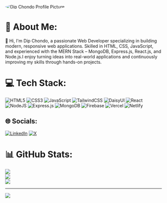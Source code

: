 
<img src="[https://www.facebook.com/photo/?fbid=685315937811960&set=a.111356235207936](https://x.com/MovieLover23667/header_photo)" width="full" style="border-radius: 50%;" alt="Dip Chondo Profile Picture" /> 

# 💫 About Me:
👋 Hi, I'm Dip Chondo, a passionate Web Developer specializing in building modern, responsive web applications. Skilled in HTML, CSS, JavaScript, and experienced with the MERN Stack – MongoDB, Express.js, React.js, and Node.js.I enjoy turning ideas into real-world applications and continuously improving my skills through hands-on projects. 

# 💻 Tech Stack:
![HTML5](https://img.shields.io/badge/html5-%23E34F26.svg?style=for-the-badge&logo=html5&logoColor=white) 
![CSS3](https://img.shields.io/badge/css3-%231572B6.svg?style=for-the-badge&logo=css3&logoColor=white) 
![JavaScript](https://img.shields.io/badge/javascript-%23323330.svg?style=for-the-badge&logo=javascript&logoColor=%23F7DF1E) 
![TailwindCSS](https://img.shields.io/badge/tailwindcss-%2338B2AC.svg?style=for-the-badge&logo=tailwind-css&logoColor=white) 
![DaisyUI](https://img.shields.io/badge/daisyui-5A0EF8?style=for-the-badge&logo=daisyui&logoColor=white) 
![React](https://img.shields.io/badge/react-%2320232a.svg?style=for-the-badge&logo=react&logoColor=%2361DAFB) 
![NodeJS](https://img.shields.io/badge/node.js-6DA55F?style=for-the-badge&logo=node.js&logoColor=white) 
![Express.js](https://img.shields.io/badge/express.js-%23404d59.svg?style=for-the-badge&logo=express&logoColor=%2361DAFB) 
![MongoDB](https://img.shields.io/badge/mongodb-%2347A248.svg?style=for-the-badge&logo=mongodb&logoColor=white) 
![Firebase](https://img.shields.io/badge/firebase-%23039BE5.svg?style=for-the-badge&logo=firebase) 
![Vercel](https://img.shields.io/badge/vercel-%23000000.svg?style=for-the-badge&logo=vercel&logoColor=white) 
![Netlify](https://img.shields.io/badge/netlify-%23000000.svg?style=for-the-badge&logo=netlify&logoColor=#00C7B7)


## 🌐 Socials:
[![LinkedIn](https://img.shields.io/badge/LinkedIn-%230077B5.svg?logo=linkedin&logoColor=white)](https://linkedin.com/in/dip-chondo-2b871b360) 
[![X](https://img.shields.io/badge/X-black.svg?logo=X&logoColor=white)](https://x.com/MovieLover23667)

# 📊 GitHub Stats:
![](https://github-readme-stats.vercel.app/api?username=dip00-bb&theme=dark&hide_border=false&include_all_commits=true&count_private=true)<br/>
![](https://nirzak-streak-stats.vercel.app/?user=dip00-bb&theme=dark&hide_border=false)<br/>
![](https://github-readme-stats.vercel.app/api/top-langs/?username=dip00-bb&theme=dark&hide_border=false&include_all_commits=true&count_private=true&layout=compact)

---

[![](https://visitcount.itsvg.in/api?id=dip00-bb&icon=0&color=0)](https://visitcount.itsvg.in)

<!-- Proudly created with GPRM ( https://gprm.itsvg.in ) -->


